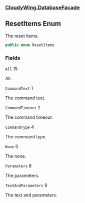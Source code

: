 ### [CloudyWing.DatabaseFacade](CloudyWing.DatabaseFacade.md 'CloudyWing.DatabaseFacade')

## ResetItems Enum

The reset items.

```csharp
public enum ResetItems
```
### Fields

<a name='CloudyWing.DatabaseFacade.ResetItems.All'></a>

`All` 15

All.

<a name='CloudyWing.DatabaseFacade.ResetItems.CommandText'></a>

`CommandText` 1

The command text.

<a name='CloudyWing.DatabaseFacade.ResetItems.CommandTimeout'></a>

`CommandTimeout` 2

The command timeout.

<a name='CloudyWing.DatabaseFacade.ResetItems.CommandType'></a>

`CommandType` 4

The command type.

<a name='CloudyWing.DatabaseFacade.ResetItems.None'></a>

`None` 0

The none.

<a name='CloudyWing.DatabaseFacade.ResetItems.Parameters'></a>

`Parameters` 8

The parameters.

<a name='CloudyWing.DatabaseFacade.ResetItems.TextAndParameters'></a>

`TextAndParameters` 9

The text and parameters.